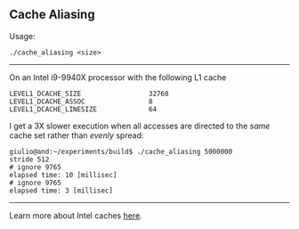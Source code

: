 Cache Aliasing
--------------

Usage:

	./cache_aliasing <size>

-------------

On an Intel i9-9940X processor with the following L1 cache

	LEVEL1_DCACHE_SIZE                 32768
	LEVEL1_DCACHE_ASSOC                8
	LEVEL1_DCACHE_LINESIZE             64

I get a 3X slower execution when all accesses are directed to the *same*
cache set rather than *evenly* spread:

	giulio@and:~/experiments/build$ ./cache_aliasing 5000000
	stride 512
	# ignore 9765
	elapsed time: 10 [millisec]
	# ignore 9765
	elapsed time: 3 [millisec]
	
-------------
	
Learn more about Intel caches [here](https://manybutfinite.com/post/intel-cpu-caches/).